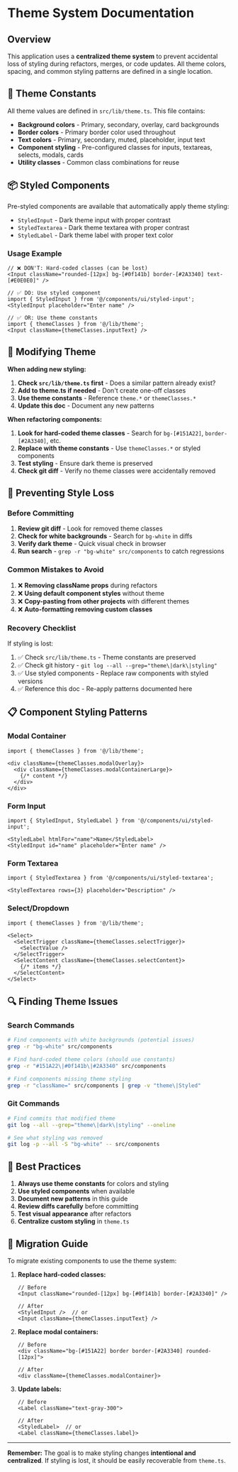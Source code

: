 # Theme System Documentation

## Overview

This application uses a **centralized theme system** to prevent accidental loss of styling during refactors, merges, or code updates. All theme colors, spacing, and common styling patterns are defined in a single location.

## 🎨 Theme Constants

All theme values are defined in `src/lib/theme.ts`. This file contains:

- **Background colors** - Primary, secondary, overlay, card backgrounds
- **Border colors** - Primary border color used throughout
- **Text colors** - Primary, secondary, muted, placeholder, input text
- **Component styling** - Pre-configured classes for inputs, textareas, selects, modals, cards
- **Utility classes** - Common class combinations for reuse

## 📦 Styled Components

Pre-styled components are available that automatically apply theme styling:

- `StyledInput` - Dark theme input with proper contrast
- `StyledTextarea` - Dark theme textarea with proper contrast  
- `StyledLabel` - Dark theme label with proper text color

### Usage Example

```tsx
// ❌ DON'T: Hard-coded classes (can be lost)
<Input className="rounded-[12px] bg-[#0f141b] border-[#2A3340] text-[#E0E0E0]" />

// ✅ DO: Use styled component
import { StyledInput } from '@/components/ui/styled-input';
<StyledInput placeholder="Enter name" />

// ✅ OR: Use theme constants
import { themeClasses } from '@/lib/theme';
<Input className={themeClasses.inputText} />
```

## 🔧 Modifying Theme

**When adding new styling:**

1. **Check `src/lib/theme.ts` first** - Does a similar pattern already exist?
2. **Add to theme.ts if needed** - Don't create one-off classes
3. **Use theme constants** - Reference `theme.*` or `themeClasses.*`
4. **Update this doc** - Document any new patterns

**When refactoring components:**

1. **Look for hard-coded theme classes** - Search for `bg-[#151A22]`, `border-[#2A3340]`, etc.
2. **Replace with theme constants** - Use `themeClasses.*` or styled components
3. **Test styling** - Ensure dark theme is preserved
4. **Check git diff** - Verify no theme classes were accidentally removed

## 🚨 Preventing Style Loss

### Before Committing

1. **Review git diff** - Look for removed theme classes
2. **Check for white backgrounds** - Search for `bg-white` in diffs
3. **Verify dark theme** - Quick visual check in browser
4. **Run search** - `grep -r "bg-white" src/components` to catch regressions

### Common Mistakes to Avoid

1. ❌ **Removing className props** during refactors
2. ❌ **Using default component styles** without theme
3. ❌ **Copy-pasting from other projects** with different themes
4. ❌ **Auto-formatting removing custom classes**

### Recovery Checklist

If styling is lost:

1. ✅ Check `src/lib/theme.ts` - Theme constants are preserved
2. ✅ Check git history - `git log --all --grep="theme\|dark\|styling"`
3. ✅ Use styled components - Replace raw components with styled versions
4. ✅ Reference this doc - Re-apply patterns documented here

## 📋 Component Styling Patterns

### Modal Container
```tsx
import { themeClasses } from '@/lib/theme';

<div className={themeClasses.modalOverlay}>
  <div className={themeClasses.modalContainerLarge}>
    {/* content */}
  </div>
</div>
```

### Form Input
```tsx
import { StyledInput, StyledLabel } from '@/components/ui/styled-input';

<StyledLabel htmlFor="name">Name</StyledLabel>
<StyledInput id="name" placeholder="Enter name" />
```

### Form Textarea
```tsx
import { StyledTextarea } from '@/components/ui/styled-textarea';

<StyledTextarea rows={3} placeholder="Description" />
```

### Select/Dropdown
```tsx
import { themeClasses } from '@/lib/theme';

<Select>
  <SelectTrigger className={themeClasses.selectTrigger}>
    <SelectValue />
  </SelectTrigger>
  <SelectContent className={themeClasses.selectContent}>
    {/* items */}
  </SelectContent>
</Select>
```

## 🔍 Finding Theme Issues

### Search Commands

```bash
# Find components with white backgrounds (potential issues)
grep -r "bg-white" src/components

# Find hard-coded theme colors (should use constants)
grep -r "#151A22\|#0f141b\|#2A3340" src/components

# Find components missing theme styling
grep -r "className=" src/components | grep -v "theme\|Styled"
```

### Git Commands

```bash
# Find commits that modified theme
git log --all --grep="theme\|dark\|styling" --oneline

# See what styling was removed
git log -p --all -S "bg-white" -- src/components
```

## 📝 Best Practices

1. **Always use theme constants** for colors and styling
2. **Use styled components** when available
3. **Document new patterns** in this guide
4. **Review diffs carefully** before committing
5. **Test visual appearance** after refactors
6. **Centralize custom styling** in `theme.ts`

## 🎯 Migration Guide

To migrate existing components to use the theme system:

1. **Replace hard-coded classes:**
   ```tsx
   // Before
   <Input className="rounded-[12px] bg-[#0f141b] border-[#2A3340]" />
   
   // After
   <StyledInput />  // or
   <Input className={themeClasses.inputText} />
   ```

2. **Replace modal containers:**
   ```tsx
   // Before
   <div className="bg-[#151A22] border border-[#2A3340] rounded-[12px]">
   
   // After
   <div className={themeClasses.modalContainer}>
   ```

3. **Update labels:**
   ```tsx
   // Before
   <Label className="text-gray-300">
   
   // After
   <StyledLabel>  // or
   <Label className={themeClasses.label}>
   ```

---

**Remember:** The goal is to make styling changes **intentional and centralized**. If styling is lost, it should be easily recoverable from `theme.ts`.


